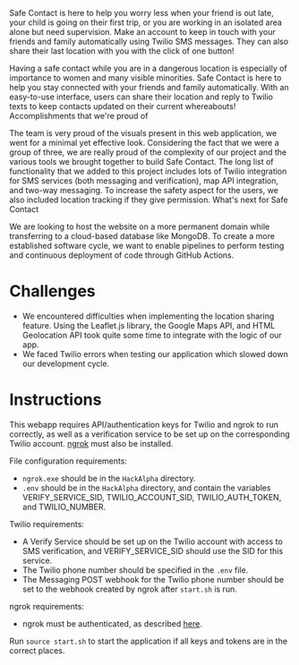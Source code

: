 Safe Contact is here to help you worry less when your friend is out late, your child is going on their first trip, or you are working in an isolated area alone but need supervision. Make an account to keep in touch with your friends and family automatically using Twilio SMS messages. They can also share their last location with you with the click of one button!

Having a safe contact while you are in a dangerous location is especially of importance to women and many visible minorities. Safe Contact is here to help you stay connected with your friends and family automatically. With an easy-to-use interface, users can share their location and reply to Twilio texts to keep contacts updated on their current whereabouts!
Accomplishments that we're proud of

The team is very proud of the visuals present in this web application, we went for a minimal yet effective look. Considering the fact that we were a group of three, we are really proud of the complexity of our project and the various tools we brought together to build Safe Contact. The long list of functionality that we added to this project includes lots of Twilio integration for SMS services (both messaging and verification), map API integration, and two-way messaging. To increase the safety aspect for the users, we also included location tracking if they give permission.
What's next for Safe Contact

We are looking to host the website on a more permanent domain while transferring to a cloud-based database like MongoDB. To create a more established software cycle, we want to enable pipelines to perform testing and continuous deployment of code through GitHub Actions.

# Challenges

* We encountered difficulties when implementing the location sharing feature. Using the Leaflet.js library, the Google Maps API, and HTML Geolocation API took quite some time to integrate with the logic of our app.
* We faced Twilio errors when testing our application which slowed down our development cycle.

# Instructions

This webapp requires API/authentication keys for Twilio and ngrok to run correctly, as well as a verification service to be set up on the corresponding Twilio account. [ngrok](https://ngrok.com/) must also be installed.

File configuration requirements:

- `ngrok.exe` should be in the `HackAlpha` directory.
- `.env` should be in the `HackAlpha` directory, and contain the variables VERIFY_SERVICE_SID, TWILIO_ACCOUNT_SID, TWILIO_AUTH_TOKEN, and TWILIO_NUMBER.

Twilio requirements:

- A Verify Service should be set up on the Twilio account with access to SMS verification, and VERIFY_SERVICE_SID should use the SID for this service.
- The Twilio phone number should be specified in the `.env` file.
- The Messaging POST webhook for the Twilio phone number should be set to the webhook created by ngrok after `start.sh` is run.

ngrok requirements:

- ngrok must be authenticated, as described [here](https://dashboard.ngrok.com/get-started/your-authtoken).

Run `source start.sh` to start the application if all keys and tokens are in the correct places.
